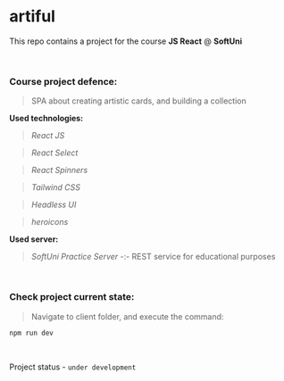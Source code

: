 # artiful

This repo contains a project for the course **JS React** @ **SoftUni**

<br>

### Course project defence:

>SPA about creating artistic cards, and building a collection

**Used technologies:**
>*React JS*

>*React Select*

>*React Spinners*

>*Tailwind CSS*

>*Headless UI*

>*heroicons*

**Used server:**
>*SoftUni Practice Server* -:- REST service for educational purposes

<br>

### Check project current state:

>Navigate to client folder, and execute the command:

```
npm run dev
```

<br>

Project status - `under development`
